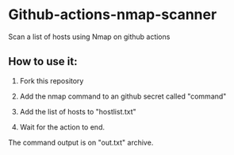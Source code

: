 # Github-actions-nmap-scanner
Scan a list of hosts using Nmap on github actions

## How to use it:

1. Fork this repository

2. Add the nmap command to an github secret called "command"

3. Add the list of hosts to "hostlist.txt"

4. Wait for the action to end.

The command output is on "out.txt" archive.
